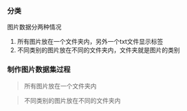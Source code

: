 

### 分类

图片数据分两种情况

1. 所有图片放在一个文件夹内，另外一个txt文件显示标签
2. 不同类别的图片放在不同的文件夹内，文件夹就是图片的类别



### 制作图片数据集过程

> 所有图片放在一个文件夹内









> 不同类别的图片放在不同的文件夹内